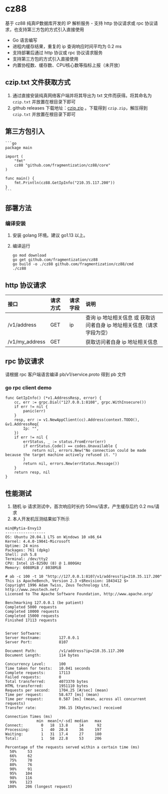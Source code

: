 # cz88

基于 cz88 纯真IP数据库开发的 IP 解析服务 - 支持 http 协议请求或 rpc 协议请求，也支持第三方包的方式引入直接使用

- Go 语言编写
- 进程内缓存结果，重复的 ip 查询响应时间平均为 0.2 ms
- 支持部署后通过 http 协议或 rpc 协议请求服务
- 支持第三方包的方式引入直接使用
- 内置协程数、缓存数、CPU核心数等指标上报（未开放）


## czip.txt 文件获取方式
1. 通过直接安装纯真网络客户端并将其导出为 txt 文件而获得。将其命名为 `czip.txt` 并放置在根目录下即可
2. github releases 下载地址：[czip.zip](https://github.com/fragmentization/cz88/releases/download/v1.0.0/czip.zip) 。下载得到 `czip.zip`，解压得到 `czip.txt` 并放置在根目录下即可

## 第三方包引入

    ```go
    package main
     
    import (
        "fmt"
        cz88 "github.com/fragmentization/cz88/core"
    )
     
    func main() {
        fmt.Println(cz88.GetIpInfo("210.35.117.200"))
    }
    ```

## 部署方法

### 编译安装
1. 安装 golang 环境。建议 go1.13 以上。
2. 编译运行

    ```shell
    go mod download
    go get github.com/fragmentization/cz88
    go build -o ./cz88 github.com/fragmentization/cz88/cmd
    ./cz88
    ```

## http 协议请求

| 接口 | 请求方式 | 请求字段 | 说明 |
| :---- | :---- | :---- | :---- |
| /v1/address | GET | ip | 查询 ip 地址相关信息 或 获取访问者自身 ip 地址相关信息（请求字段为空） |
| /v1/my_address | GET |  | 获取访问者自身 ip 地址相关信息 |

## rpc 协议请求

请根据 rpc 客户端语言编译 pb/v1/service.proto 得到 pb 文件 

### go rpc client demo
```
func GetIpInfo() (*v1.AddressResp, error) {
	cc, err := grpc.Dial("127.0.0.1:8108", grpc.WithInsecure())
	if err != nil {
		panic(err)
	}
	resp, err := v1.NewAppClient(cc).Address(context.TODO(), &v1.AddressReq{
		Ip: "",
	})
	if err != nil {
		errStatus, _ := status.FromError(err)
		if errStatus.Code() == codes.Unavailable {
			return nil, errors.New("No connection could be made because the target machine actively refused it. ")
		}
		return nil, errors.New(errStatus.Message())
	}
	return resp, nil
}
```

## 性能测试

1. 随机 ip 请求测试中，首次响应时长约 50ms/请求，产生缓存后约 0.2 ms/请求
2. 本人开发机压测结果如下所示

```shell
min@Rytia-Envy13
------------------
OS: Ubuntu 20.04.1 LTS on Windows 10 x86_64
Kernel: 4.4.0-19041-Microsoft
Uptime: 24 mins
Packages: 761 (dpkg)
Shell: zsh 5.8
Terminal: /dev/tty2
CPU: Intel i5-8250U (8) @ 1.800GHz
Memory: 6088MiB / 8038MiB

# ab -c 100 -t 10 "http://127.0.0.1:8107/v1/address?ip=210.35.117.200"
This is ApacheBench, Version 2.3 <$Revision: 1843412 $>
Copyright 1996 Adam Twiss, Zeus Technology Ltd, http://www.zeustech.net/
Licensed to The Apache Software Foundation, http://www.apache.org/

Benchmarking 127.0.0.1 (be patient)
Completed 5000 requests
Completed 10000 requests
Completed 15000 requests
Finished 17113 requests


Server Software:
Server Hostname:        127.0.0.1
Server Port:            8107

Document Path:          /v1/address?ip=210.35.117.200
Document Length:        114 bytes

Concurrency Level:      100
Time taken for tests:   10.041 seconds
Complete requests:      17113
Failed requests:        0
Total transferred:      4073370 bytes
HTML transferred:       1951110 bytes
Requests per second:    1704.25 [#/sec] (mean)
Time per request:       58.677 [ms] (mean)
Time per request:       0.587 [ms] (mean, across all concurrent requests)
Transfer rate:          396.15 [Kbytes/sec] received

Connection Times (ms)
              min  mean[+/-sd] median   max
Connect:        0   18  13.8     14      92
Processing:     1   40  20.8     36     197
Waiting:        1   31  17.4     27     180
Total:          1   58  22.8     53     206

Percentage of the requests served within a certain time (ms)
  50%     53
  66%     62
  75%     70
  80%     76
  90%     91
  95%    104
  98%    116
  99%    123
 100%    206 (longest request)
```
